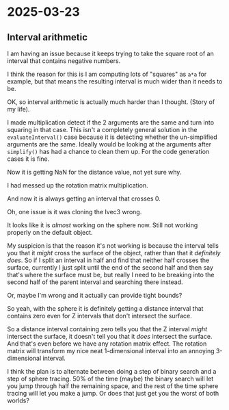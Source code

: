 # 2025-03-23

## Interval arithmetic

I am having an issue because it keeps trying to take the square root of
an interval that contains negative numbers.

I think the reason for this is I am computing lots of "squares"
as `a*a` for example, but that means the resulting interval is much
wider than it needs to be.

OK, so interval arithmetic is actually much harder than I thought.
(Story of my life).

I made multiplication detect if the 2 arguments are the same and turn
into squaring in that case. This isn't a completely general solution
in the `evaluateInterval()` case
because it is detecting whether the un-simplified arguments are the
same. Ideally would be looking at the arguments after `simplify()` has
had a chance to clean them up. For the code generation cases it is
fine.

Now it is getting NaN for the distance value, not yet sure why.

I had messed up the rotation matrix multiplication.

And now it is always getting an interval that crosses 0.

Oh, one issue is it was cloning the Ivec3 wrong.

It looks like it is *almost* working on the sphere now. Still not
working properly on the default object.

My suspicion is that the reason it's not working is because the
interval tells you that it *might* cross the surface of the object,
rather than that it *definitely does*. So if I split an interval
in half and find that neither half crosses the surface, currently
I just split until the end of the second half and then say that's where
the surface must be, but really I need to be breaking into the second
half of the parent interval and searching there instead.

Or, maybe I'm wrong and it actually can provide tight bounds?

So yeah, with the sphere it is definitely getting a distance interval
that contains zero even for Z intervals that don't intersect the surface.

So a distance interval containing zero tells you that the Z interval
*might* intersect the surface, it doesn't tell you that it *does*
intersect the surface. And that's even before we have any rotation
matrix effect. The rotation matrix will transform my nice neat
1-dimensional interval into an annoying 3-dimensional interval.

I think the plan is to alternate between doing a step of binary
search and a step of sphere tracing. 50% of the time (maybe) the binary
search will let you jump through half the remaining space, and the
rest of the time sphere tracing will let you make a jump. Or does that
just get you the worst of both worlds?
